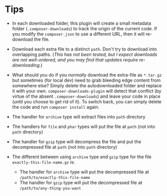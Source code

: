 # Tips

* In each downloaded folder, this plugin will create a small metadata folder (`.composer-downloads`) to track the origin of the current code. If you modify the `composer.json` to use a different URL, then it will re-download the file.

* Download each extra file to a distinct `path`. Don't try to download into overlapping paths. (*This has not been tested, but I expect downloads are not well-ordered, and you may find that updates require re-downloading.*)

* What should you do if you *normally* download the extra-file as `*.tar.gz` but sometimes (for local dev) need to grab bleeding edge content from somewhere else?  Simply delete the autodownloaded folder and replace it with your own.  `composer-downloads-plugin` will detect that conflict (by virtue of the absent `.composer-downloads`) and leave your code in place (until you choose to get rid of it). To switch back, you can simply delete the code and run `composer install` again.

* The handler for `archive` type will extract files into `path` directory
* The handlers for `file` and `phar` types will put the file at `path` (not into `path` directory)
* The handler for `gzip` type will decompress the file and put the decompressed file at `path` (not into `path` directory)

* The different between using `archive` type and `gzip` type for the file `exactly-this-file-name.gz` is:
  * The handler for `archive` type will put the decompressed file at `/path/to/exactly-this-file-name`
  * The handler for `gzip` type will put the decompressed file at `/path/to/any-thing-you-want`
